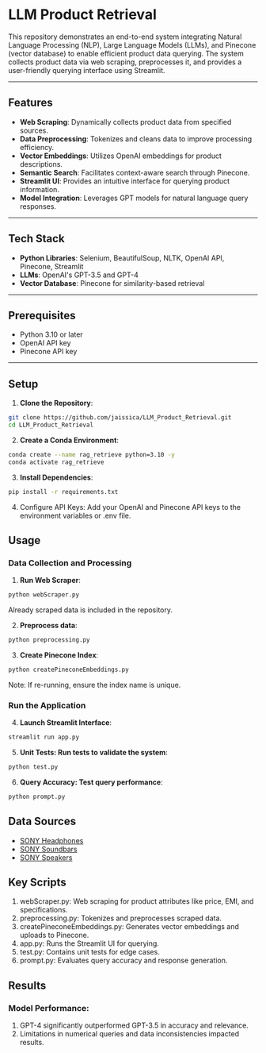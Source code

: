 # LLM Product Retrieval

This repository demonstrates an end-to-end system integrating Natural Language Processing (NLP), Large Language Models (LLMs), and Pinecone (vector database) to enable efficient product data querying. The system collects product data via web scraping, preprocesses it, and provides a user-friendly querying interface using Streamlit.

---

## Features

- **Web Scraping**: Dynamically collects product data from specified sources.
- **Data Preprocessing**: Tokenizes and cleans data to improve processing efficiency.
- **Vector Embeddings**: Utilizes OpenAI embeddings for product descriptions.
- **Semantic Search**: Facilitates context-aware search through Pinecone.
- **Streamlit UI**: Provides an intuitive interface for querying product information.
- **Model Integration**: Leverages GPT models for natural language query responses.

---

## Tech Stack

- **Python Libraries**: Selenium, BeautifulSoup, NLTK, OpenAI API, Pinecone, Streamlit
- **LLMs**: OpenAI's GPT-3.5 and GPT-4
- **Vector Database**: Pinecone for similarity-based retrieval

---

## Prerequisites

- Python 3.10 or later
- OpenAI API key
- Pinecone API key

---

## Setup

1. **Clone the Repository**:
```bash
git clone https://github.com/jaissica/LLM_Product_Retrieval.git
cd LLM_Product_Retrieval
```
2. **Create a Conda Environment**:
```bash
conda create --name rag_retrieve python=3.10 -y
conda activate rag_retrieve
```
3. **Install Dependencies**:
 ```bash
 pip install -r requirements.txt
 ```
4. Configure API Keys: Add your OpenAI and Pinecone API keys to the environment variables or .env file.

## Usage
### Data Collection and Processing

1. **Run Web Scraper**:
```bash
python webScraper.py
```
Already scraped data is included in the repository.
   
2. **Preprocess data**:
```bash
python preprocessing.py
```
   
3. **Create Pinecone Index**:
```bash
python createPineconeEmbeddings.py
```
 Note: If re-running, ensure the index name is unique.

 ### Run the Application
 
4. **Launch Streamlit Interface**:
```bash
streamlit run app.py
```

5. **Unit Tests: Run tests to validate the system**:
```bash
python test.py
```
   
6. **Query Accuracy: Test query performance**:
```bash
python prompt.py
```

## Data Sources

- [SONY Headphones](https://electronics.sony.com/audio/headphones/c/all-headphones)
- [SONY Soundbars](https://electronics.sony.com/audio/soundbars/c/all-soundbars)
- [SONY Speakers](https://electronics.sony.com/audio/speakers/c/all-speakers)


## Key Scripts
1. webScraper.py: Web scraping for product attributes like price, EMI, and specifications.
2. preprocessing.py: Tokenizes and preprocesses scraped data.
3. createPineconeEmbeddings.py: Generates vector embeddings and uploads to Pinecone.
4. app.py: Runs the Streamlit UI for querying.
5. test.py: Contains unit tests for edge cases.
6. prompt.py: Evaluates query accuracy and response generation.

## Results
### Model Performance:
1. GPT-4 significantly outperformed GPT-3.5 in accuracy and relevance.
2. Limitations in numerical queries and data inconsistencies impacted results.
 
